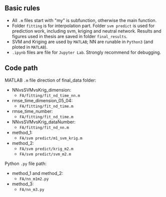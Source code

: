 ## Basic rules
- All `.m` files start with "my" is subfunction, otherwise the main function.   
- Folder `fitting` is for interpolation part. Folder `svm predict` is used for prediction work, including svm, kriging and neutral network. Results and figures used in thesis are saved in folder `final_results`.  
- SVM and Kriging are used by `MATLAB`; NN are runable in `Python3` (and ploted in `MATLAB`). 
- `.ipynb` files are file for `Jupyter Lab`. Strongly recommend for debugging. 
## Code path
MATLAB `.m` file direction of final_data folder:
- NNvsSVMvsKrig_dimension: 
  - `FA/fitting/fit_nd_time_nn.m`
- rmse_time_dimension_05_04: 
  - `FA/fitting/fit_nd_time.m`
- rmse_time_number: 
  - `FA/fitting/fit_nd_time.m`
- NNvsSVMvsKrig_dataNumber: 
  - `FA/fitting/fit_nd_nn.m`
- method_1: 
  - `FA/svm predict/m1_svm_krig.m`
- method_2: 
  - `FA/svm predict/krig_m2.m`  
  - `FA/svm predict/svm_m2.m`

Python `.py` file path: 
- method_1 and method_2: 
  - `FA/nn_m1m2.py`
- method_3:
  - `FA/nn_m3.py`